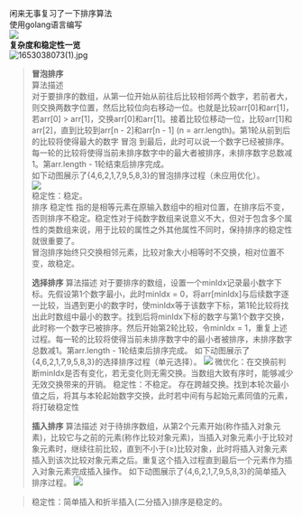 闲来无事复习了一下排序算法<br />使用golang语言编写<br />![](https://cdn.nlark.com/yuque/0/2022/png/26902243/1653038029548-ce8a65fb-1d71-4473-8b11-8ae60b919de4.png#clientId=ub2f572c0-7ff7-4&crop=0&crop=0&crop=1&crop=1&from=paste&height=442&id=ue05a91d6&originHeight=888&originWidth=1236&originalType=url&ratio=1&rotation=0&showTitle=false&status=done&style=none&taskId=u6eb6b59b-bbce-4870-8d99-6ab307b11e1&title=&width=615)<br />**复杂度和稳定性一览**<br />![1653038073(1).jpg](https://cdn.nlark.com/yuque/0/2022/jpeg/26902243/1653038082089-36af2bf6-6405-43cb-a6c3-0c96fa3cf118.jpeg#clientId=ub2f572c0-7ff7-4&crop=0&crop=0&crop=1&crop=1&from=paste&height=572&id=u95bdde56&name=1653038073%281%29.jpg&originHeight=776&originWidth=877&originalType=binary&ratio=1&rotation=0&showTitle=false&size=67306&status=done&style=none&taskId=u42a4942a-9904-429c-8ab5-18a42849883&title=&width=646.6000366210938)

> **冒泡排序**<br />算法描述<br />对于要排序的数组，从第一位开始从前往后比较相邻两个数字，若前者大，则交换两数字位置，然后比较位向右移动一位。也就是比较arr[0]和arr[1]，若arr[0] > arr[1]，交换arr[0]和arr[1]。接着比较位移动一位，比较arr[1]和arr[2]，直到比较到arr[n - 2]和arr[n - 1] (n = arr.length)。第1轮从前到后的比较将使得最大的数字 冒泡 到最后，此时可以说一个数字已经被排序。每一轮的比较将使得当前未排序数字中的最大者被排序，未排序数字总数减1。第arr.length - 1轮结束后排序完成。<br />如下动图展示了{4,6,2,1,7,9,5,8,3}的冒泡排序过程（未应用优化）。<br />![](https://cdn.nlark.com/yuque/0/2022/gif/26902243/1653038044860-412e9b50-9573-47f5-812e-14fc0c15bc2f.gif#clientId=ub2f572c0-7ff7-4&crop=0&crop=0&crop=1&crop=1&from=paste&id=u4b81b012&originHeight=189&originWidth=344&originalType=url&ratio=1&rotation=0&showTitle=false&status=done&style=none&taskId=u7ddbff71-4451-4873-9850-b1314ab153c&title=)<br />稳定性：稳定。<br />排序 稳定性 指的是相等元素在原输入数组中的相对位置，在排序后不变，否则排序不稳定。稳定性对于纯数字数组来说意义不大，但对于包含多个属性的类数组来说，用于比较的属性之外其他属性不同时，保持排序的稳定性就很重要了。<br />冒泡排序始终只交换相邻元素，比较对象大小相等时不交换，相对位置不变，故稳定。
> 
> **选择排序**
> 算法描述
> 对于要排序的数组，设置一个minIdx记录最小数字下标。先假设第1个数字最小，此时minIdx = 0，将arr[minIdx]与后续数字逐一比较，当遇到更小的数字时，使minIdx等于该数字下标，第1轮比较将找出此时数组中最小的数字。找到后将minIdx下标的数字与第1个数字交换，此时称一个数字已被排序。然后开始第2轮比较，令minIdx = 1，重复上述过程。每一轮的比较将使得当前未排序数字中的最小者被排序，未排序数字总数减1。第arr.length - 1轮结束后排序完成。
> 如下动图展示了{4,6,2,1,7,9,5,8,3}的选择排序过程（单元选择）。
> ![](https://cdn.nlark.com/yuque/0/2022/gif/26902243/1653038212608-0d6f90fc-849b-4085-a094-34a31f8edf18.gif#clientId=ub2f572c0-7ff7-4&crop=0&crop=0&crop=1&crop=1&from=paste&id=u4288549d&originHeight=189&originWidth=344&originalType=url&ratio=1&rotation=0&showTitle=false&status=done&style=none&taskId=ucc540c3c-11d6-45a3-9624-27bcbb30730&title=)
> 微优化：在交换前判断minIdx是否有变化，若无变化则无需交换。当数组大致有序时，能够减少无效交换带来的开销。
> 稳定性：不稳定。
> 存在跨越交换。找到本轮次最小值之后，将其与本轮起始数字交换，此时若中间有与起始元素同值的元素，将打破稳定性
> 
> **插入排序**
> 算法描述
> 对于待排序数组，从第2个元素开始(称作插入对象元素)，比较它与之前的元素(称作比较对象元素)，当插入对象元素小于比较对象元素时，继续往前比较，直到不小于(≥)比较对象，此时将插入对象元素插入到该次比较对象元素之后。重复这个插入过程直到最后一个元素作为插入对象元素完成插入操作。
> 如下动图展示了{4,6,2,1,7,9,5,8,3}的简单插入排序过程。
> ![](https://cdn.nlark.com/yuque/0/2022/gif/26902243/1653038324377-00c46c6d-ff6d-49a6-bb09-821fcaa59747.gif#clientId=ub2f572c0-7ff7-4&crop=0&crop=0&crop=1&crop=1&from=paste&id=u4eae3341&originHeight=382&originWidth=344&originalType=url&ratio=1&rotation=0&showTitle=false&status=done&style=none&taskId=u419f9ed8-eb80-4697-9372-8c8c99e9366&title=)


> 稳定性：简单插入和折半插入(二分插入)排序是稳定的。


